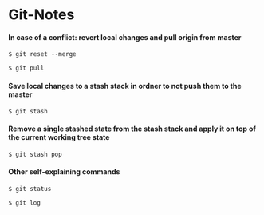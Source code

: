 # Git-Notes

#### In case of a conflict: revert local changes and pull origin from master
`$ git reset --merge`

`$ git pull`

#### Save local changes to a stash stack in ordner to not push them to the master
`$ git stash`

#### Remove a single stashed state from the stash stack and apply it on top of the current working tree state
`$ git stash pop`


#### Other self-explaining commands
`$ git status`


`$ git log`


